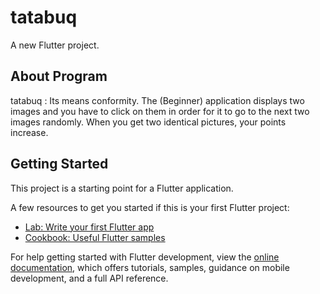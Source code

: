 # tatabuq

A new Flutter project.
## About Program
tatabuq : Its means conformity.
The (Beginner) application displays two images and you have to click on them in order for it to go to the next two images randomly.
When you get two identical pictures, your points increase.

## Getting Started

This project is a starting point for a Flutter application.

A few resources to get you started if this is your first Flutter project:

- [Lab: Write your first Flutter app](https://docs.flutter.dev/get-started/codelab)
- [Cookbook: Useful Flutter samples](https://docs.flutter.dev/cookbook)

For help getting started with Flutter development, view the
[online documentation](https://docs.flutter.dev/), which offers tutorials,
samples, guidance on mobile development, and a full API reference.
